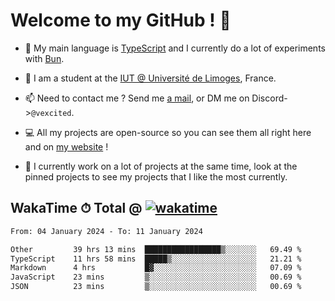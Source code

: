 # Welcome to my GitHub ! 🌃

- 🔭 My main language is [TypeScript](https://www.typescriptlang.org/) and I currently do a lot of experiments with [Bun](https://bun.sh).

- 🌱 I am a student at the [IUT @ Université de Limoges](https://iut.unilim.fr), France.

- 📫 Need to contact me ? Send me <a href="mailto:mikkel@milescode.dev">a mail</a>, or DM me on Discord->`@vexcited`.

- 💻 All my projects are open-source so you can see them all right here and on <a href="https://vexcited.vercel.app">my website</a> !

- 👀 I currently work on a lot of projects at the same time, look at the pinned projects to see my projects that I like the most currently.

## WakaTime ⏱ Total @ [![wakatime](https://wakatime.com/badge/user/0839e595-e07a-435c-8d59-ed95f2a3d6dd.svg)](https://wakatime.com/@0839e595-e07a-435c-8d59-ed95f2a3d6dd)

<!--START_SECTION:waka-->

```txt
From: 04 January 2024 - To: 11 January 2024

Other         39 hrs 13 mins  █████████████████▒░░░░░░░   69.49 %
TypeScript    11 hrs 58 mins  █████▒░░░░░░░░░░░░░░░░░░░   21.21 %
Markdown      4 hrs           █▓░░░░░░░░░░░░░░░░░░░░░░░   07.09 %
JavaScript    23 mins         ▒░░░░░░░░░░░░░░░░░░░░░░░░   00.69 %
JSON          23 mins         ▒░░░░░░░░░░░░░░░░░░░░░░░░   00.69 %
```

<!--END_SECTION:waka-->
